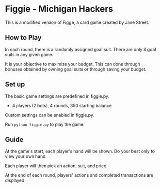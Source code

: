 ﻿# Figgie - Michigan Hackers

This is a modified version of Figge, a card game created by Jane Street.


## How to Play

In each round, there is a randomly assigned goal suit. There are only 8 goal suits in any given game.

It is your objective to maximize your budget. This can done through bonuses obtained by owning goal suits or through saving your budget.


## Set up

The basic game settings are predefined in figgie.py.
- 4 players (2 bots), 4 rounds, 350 starting balance

Custom settings can be enabled in figgie.py.

Run ```python figgie.py``` to play the game.


## Guide

At the game's start, each player's hand will be shown.
Do your best only to view your own hand. 

Each player will then pick an action, suit, and price.

At the end of each round, players' actions and completed transactions are displayed.
